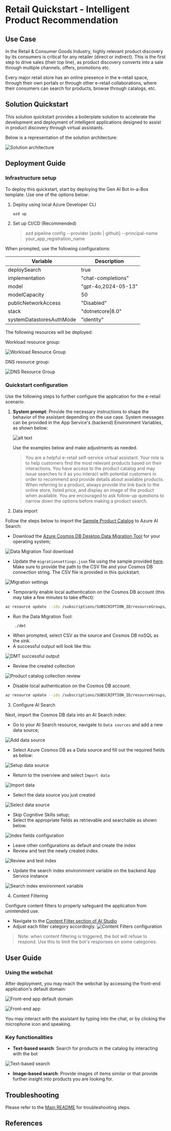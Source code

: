 # Retail Quickstart - Intelligent Product Recommendation

## Use Case

In the Retail & Consumer Goods Industry, highly relevant product discovery by its consumers is critical for any retailer (direct or indirect). This is the first step to drive sales (their top line), as product discovery converts into a sale through multiple channels, offers, promotions etc.

Every major retail store has an online presence in the e-retail space, through their own portals or through other e-retail collaborations, where their consumers can search for products, browse through catalogs, etc.  


## Solution Quickstart

This solution quickstart provides a boilerplate solution to accelerate the development and deployment of intelligent applications designed to assist in product discovery through virtual assistants.

Below is a representation of the solution architecture:

![Solution architecture](./media/architecture.png)

## Deployment Guide

### Infrastructure setup

To deploy this quickstart, start by deploying the Gen AI Bot in-a-Box template. Use one of the options below:

1. Deploy using local Azure Developer CLI

    ```sh
    azd up
    ```

2. Set up CI/CD (Recommended)

    > azd pipeline config --provider [azdo | github] --principal-name your_app_registration_name

When prompted, use the following configurations:

| Variable | Description |
| --- | --- |
| deploySearch | true
| implementation | "chat-completions"
| model | "gpt-4o,2024-05-13"
| modelCapacity | 50
| publicNetworkAccess | "Disabled"
| stack | "dotnetcore\|8.0"
| systemDatastoresAuthMode | "identity"

The following resources will be deployed:

Workload resource group:

![Workload Resource Group](./media/workload-resource-group.png)

DNS resource group:

![DNS Resource Group](../common/media/dns-resource-group.png)

### Quickstart configuration

Use the following steps to further configure the application for the e-retail scenario.

1. **System prompt**: Provide the necessary instructions to shape the behavior of the assistant depending on the use case. System messages can be provided in the App Service's (backend) Environment Variables, as shown below:

    ![alt text](image.png)

    Use the examples below and make adjustments as needed.

    > You are a helpful e-retail self-service virtual assistant. Your role is to help customers find the most relevant products based on their interactions. You have access to the product catalog and may issue searches to it as you interact with potential customers in order to recommend and provide details about available products. When referring to a product, always provide the link back to the online store, listed price, and display an image of the product when available. You are encouraged to ask follow-up questions to narrow down the options before making a product search.

2. Data import

Follow the steps below to import the [Sample Product Catalog](./data/catalog.csv) to Azure AI Search:

- Download the [Azure Cosmos DB Desktop Data Migration Tool](https://github.com/AzureCosmosDB/data-migration-desktop-tool/releases) for your operating system;

![Data Migration Tool download](./media/dmt-releases.png)

- Update the `migrationsettings.json` file using the sample provided [here](./data/migrationsettings.json). Make sure to provide the path to the CSV file and your Cosmos DB connection string. The CSV file is provided in this quickstart.

![Migration settings](./media/migration-settings.png)

- Temporarily enable local authentication on the Cosmos DB account (this may take a few minutes to take effect):
```sh
az resource update --ids /subscriptions/SUBSCRIPTION_ID/resourceGroups/rg-eretail/providers/Microsoft.DocumentDB/databaseAccounts/COSMOS_DB_ACCOUNT_NAME --set properties.disableLocalAuth=false --latest-include-preview
```

- Run the Data Migration Tool:
```sh
    ./dmt
```
- When prompted, select CSV as the source and Cosmos DB noSQL as the sink.
- A successful output will look like this:

![DMT successful output](./media/migration-tool-success.png)

- Review the created collection

![Product catalog collection review](./media/collection-review.png)

- Disable local authentication on the Cosmos DB account:
```sh
az resource update --ids /subscriptions/SUBSCRIPTION_ID/resourceGroups/rg-eretail/providers/Microsoft.DocumentDB/databaseAccounts/COSMOS_DB_ACCOUNT_NAME --set properties.disableLocalAuth=true --latest-include-preview
```

3. Configure AI Search

Next, import the Cosmos DB data into an AI Search index:

- Go to your AI Search resource, navigate to `Data sources` and add a new data source;

![Add data source](./media/add-data-source.png)

- Select Azure Cosmos DB as a Data source and fill out the required fields as below:

![Setup data source](./media/setup-data-source.png)

- Return to the overview and select `Import data`

![Import data](./media/import-data.png)

- Select the data source you just created

![Select data source](./media/select-data-source.png)

- Skip Cognitive Skills setup;
- Select the appropriate fields as retrievable and searchable as shown below.

![Index fields configuration](index-field-configuration.png)

- Leave other configurations as default and create the index
- Review and test the newly created index.

![Review and test index](./media/review-index.png)

- Update the search index environmnent variable on the backend App Service instance

![Search index environment variable](./media/search-index-configuration.png)

4. Content Filtering

Configure content filters to properly safeguard the application from unintended use. 

- Navigate to the [Content Filter section of AI Studio](https://ai.azure.com/resource/contentfilters/contentFilter)
- Adjust each filter category accordingly.
![Content Filters configuration](../common/media/content-filters.png)
> Note: when content filtering is triggered, the bot will refuse to respond. Use this to limit the bot's responses on some categories.

## User Guide

### Using the webchat

After deployment, you may reach the webchat by accessing the front-end application's default domain:

![Front-end app default domain](../common/media/frontend-default-domain.png)

![Front-end app](../common/media/frontend-webchat.png)

You may interact with the assistant by typing into the chat, or by clicking the microphone icon and speaking.

### Key functionalities

- **Text-based search**: Search for products in the catalog by interacting with the bot

![Text-based search](text-based-search.png)

- **Image-based search**: Provide images of items similar or that provide further insight into products you are looking for.

## Troubleshooting

Please refer to the [Main README](../../README.md) for troubleshooting steps.

## References
